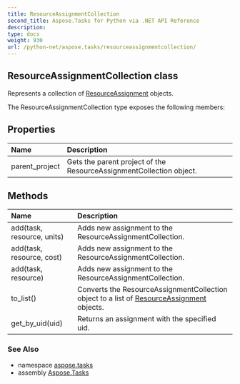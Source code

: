 ```yaml
---
title: ResourceAssignmentCollection
second_title: Aspose.Tasks for Python via .NET API Reference
description: 
type: docs
weight: 930
url: /python-net/aspose.tasks/resourceassignmentcollection/
---
```


## ResourceAssignmentCollection class

Represents a collection of [ResourceAssignment](/tasks/python-net/aspose.tasks/resourceassignment/) objects.

The ResourceAssignmentCollection type exposes the following members:
## Properties
| Name | Description |
| :- | :- |
|parent_project|Gets the parent project of the ResourceAssignmentCollection object.|
## Methods
| Name | Description |
| :- | :- |
|add(task, resource, units)|Adds new assignment to the ResourceAssignmentCollection.|
|add(task, resource, cost)|Adds new assignment to the ResourceAssignmentCollection.|
|add(task, resource)|Adds new assignment to the ResourceAssignmentCollection.|
|to_list()|Converts the ResourceAssignmentCollection object to a list of [ResourceAssignment](/tasks/python-net/aspose.tasks/resourceassignment/) objects.|
|get_by_uid(uid)|Returns an assignment with the specified uid.|

### See Also

* namespace [aspose.tasks](/tasks/python-net/aspose.tasks/)
* assembly [Aspose.Tasks](/tasks/python-net/)

